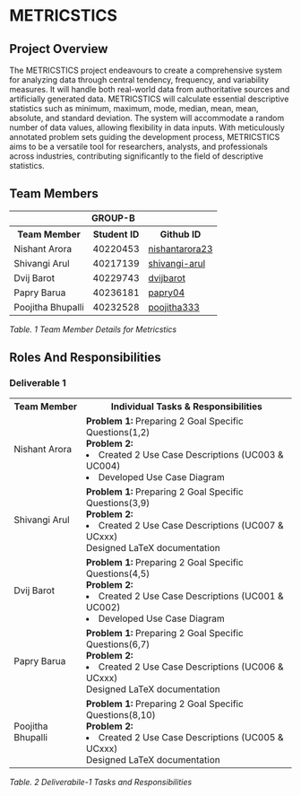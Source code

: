 # METRICSTICS
## Project Overview
The METRICSTICS project endeavours to create a comprehensive system for analyzing data through central tendency, frequency, and variability measures. It will handle both real-world data from authoritative sources and artificially generated data. METRICSTICS will calculate essential descriptive statistics such as minimum, maximum, mode, median, mean, mean, absolute, and standard deviation. The system will accommodate a random number of data values, allowing flexibility in data inputs. With meticulously annotated problem sets guiding the development process, METRICSTICS aims to be a versatile tool for researchers, analysts, and professionals across industries, contributing significantly to the field of descriptive statistics.

## Team Members
<table>
  <tr>
    <td colspan="3" align="center"><b>GROUP-B</b></td>
  </tr>
  <tr>
    <th>Team Member</th>
    <th>Student ID</th>
    <th>Github ID</th>
  </tr>
  <tr>
    <td>Nishant Arora</td>
    <td>40220453</td>
    <td><a href="https://github.com/nishantarora23/">nishantarora23</a></td>
  </tr>
  <tr>
    <td>Shivangi Arul</td>
    <td>40217139</td>
    <td><a href="https://github.com/shivangi-arul/">shivangi-arul</a></td>
  </tr>
  <tr>
    <td>Dvij Barot</td>
    <td>40229743</td>
    <td><a href="https://github.com/dvijbarot/">dvijbarot</a></td>
  </tr>
  <tr>
    <td>Papry Barua</td>
    <td>40236181</td>
    <td><a href="https://github.com/papry04/">papry04</a></td>
  </tr>
  <tr>
    <td>Poojitha Bhupalli</td>
    <td>40232528</td>
    <td><a href="https://github.com/poojitha333/">poojitha333</a></td>
  </tr>
</table>
<p><i> Table. 1 Team Member Details for Metricstics </i></p>

## Roles And Responsibilities
### Deliverable 1
<table>
  <tr>
    <th>Team Member</th>
    <th>Individual Tasks & Responsibilities</th>
  </tr>
  <tr>
    <td>Nishant Arora</td>
    <td><b>Problem 1:</b> Preparing 2 Goal Specific Questions(1,2)<br><b>Problem 2:</b><li> Created 2 Use Case Descriptions (UC003 & UC004)</li><li>Developed Use Case Diagram</li></td>
  </tr>
  <tr>
    <td>Shivangi Arul</td>
    <td><b>Problem 1:</b> Preparing 2 Goal Specific Questions(3,9)<br><b>Problem 2:</b><li> Created 2 Use Case Descriptions (UC007 & UCxxx)</li>Designed LaTeX documentation</td>
  </tr>
  <tr>
    <td>Dvij Barot</td>
    <td><b>Problem 1:</b> Preparing 2 Goal Specific Questions(4,5)<br><b>Problem 2:</b><li> Created 2 Use Case Descriptions (UC001 & UC002)</li><li>Developed Use Case Diagram</li></td>
  </tr>
  <tr>
    <td>Papry Barua</td>
    <td><b>Problem 1:</b> Preparing 2 Goal Specific Questions(6,7)<br><b>Problem 2:</b><li> Created 2 Use Case Descriptions (UC006 & UCxxx)</li>Designed LaTeX documentation</td>
  </tr>
  <tr>
    <td>Poojitha Bhupalli</td>
    <td><b>Problem 1:</b> Preparing 2 Goal Specific Questions(8,10)<br><b>Problem 2:</b><li> Created 2 Use Case Descriptions (UC005 & UCxxx)</li>Designed LaTeX documentation</td>
  </tr>
</table>
<p><i> Table. 2 Deliverabile-1 Tasks and Responsibilities </i></p>
